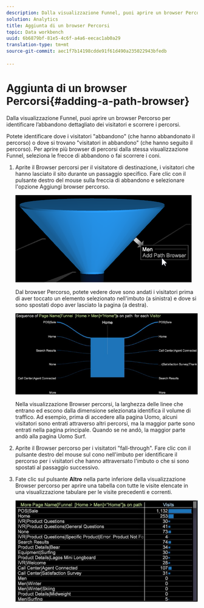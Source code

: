 ```yaml
---
description: Dalla visualizzazione Funnel, puoi aprire un browser Percorso per identificare l’abbandono dettagliato dei visitatori e scorrere i percorsi.
solution: Analytics
title: Aggiunta di un browser Percorsi
topic: Data workbench
uuid: 6b6879bf-81e5-4c6f-a4a6-eecac1ab0a29
translation-type: tm+mt
source-git-commit: aec1f7b14198cdde91f61d490a235022943bfedb

---
```



# Aggiunta di un browser Percorsi{#adding-a-path-browser}

Dalla visualizzazione Funnel, puoi aprire un browser Percorso per identificare l’abbandono dettagliato dei visitatori e scorrere i percorsi.

<!-- <a id="section_874AAAA89CB440EA9EABC514E987B613"></a> -->

Potete identificare dove i visitatori &quot;abbandono&quot; (che hanno abbandonato il percorso) o dove si trovano &quot;visitatori in abbandono&quot; (che hanno seguito il percorso). Per aprire più browser di percorsi dalla stessa visualizzazione Funnel, seleziona le frecce di abbandono o fai scorrere i coni.

1. Aprite il Browser percorsi per il visitatore di destinazione, i visitatori che hanno lasciato il sito durante un passaggio specifico. Fare clic con il pulsante destro del mouse sulla freccia di abbandono e selezionare l&#39;opzione Aggiungi browser percorso.

   ![](assets/funnel_path_browser_1.png)

   Dal browser Percorso, potete vedere dove sono andati i visitatori prima di aver toccato un elemento selezionato nell&#39;imbuto (a sinistra) e dove si sono spostati dopo aver lasciato la pagina (a destra).

   ![](assets/funnel_path_browser_2.png)

   Nella visualizzazione Browser percorsi, la larghezza delle linee che entrano ed escono dalla dimensione selezionata identifica il volume di traffico. Ad esempio, prima di accedere alla pagina Uomo, alcuni visitatori sono entrati attraverso altri percorsi, ma la maggior parte sono entrati nella pagina principale. Quando se ne andò, la maggior parte andò alla pagina Uomo Surf.

1. Aprite il Browser percorso per i visitatori &quot;fall-through&quot;. Fare clic con il pulsante destro del mouse sul cono nell&#39;imbuto per identificare il percorso per i visitatori che hanno attraversato l&#39;imbuto o che si sono spostati al passaggio successivo.
1. Fate clic sul pulsante **Altro** nella parte inferiore della visualizzazione Browser percorso per aprire una tabella con tutte le visite elencate in una visualizzazione tabulare per le visite precedenti e correnti.

   ![](assets/path_browser_more.png)

